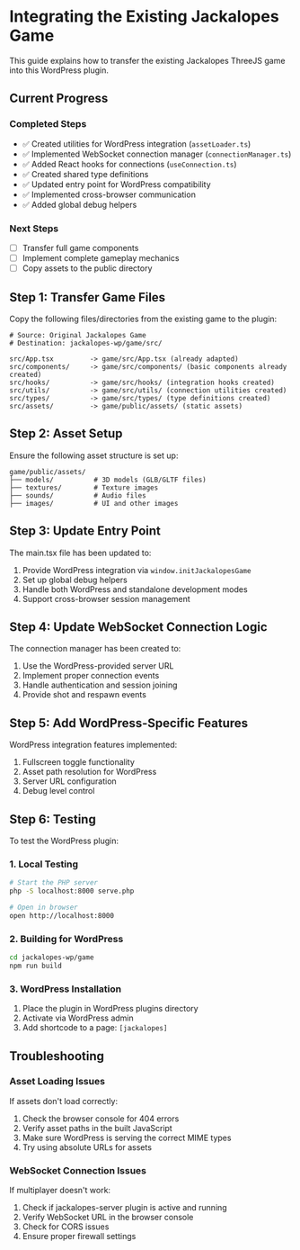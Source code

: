 # Integrating the Existing Jackalopes Game

This guide explains how to transfer the existing Jackalopes ThreeJS game into this WordPress plugin.

## Current Progress

### Completed Steps
- ✅ Created utilities for WordPress integration (`assetLoader.ts`)
- ✅ Implemented WebSocket connection manager (`connectionManager.ts`)
- ✅ Added React hooks for connections (`useConnection.ts`)
- ✅ Created shared type definitions
- ✅ Updated entry point for WordPress compatibility
- ✅ Implemented cross-browser communication
- ✅ Added global debug helpers

### Next Steps
- [ ] Transfer full game components
- [ ] Implement complete gameplay mechanics
- [ ] Copy assets to the public directory

## Step 1: Transfer Game Files

Copy the following files/directories from the existing game to the plugin:

```
# Source: Original Jackalopes Game
# Destination: jackalopes-wp/game/src/

src/App.tsx         -> game/src/App.tsx (already adapted)
src/components/     -> game/src/components/ (basic components already created)
src/hooks/          -> game/src/hooks/ (integration hooks created)
src/utils/          -> game/src/utils/ (connection utilities created)
src/types/          -> game/src/types/ (type definitions created)
src/assets/         -> game/public/assets/ (static assets)
```

## Step 2: Asset Setup

Ensure the following asset structure is set up:

```
game/public/assets/
├── models/          # 3D models (GLB/GLTF files)
├── textures/        # Texture images
├── sounds/          # Audio files
├── images/          # UI and other images
```

## Step 3: Update Entry Point

The main.tsx file has been updated to:
1. Provide WordPress integration via `window.initJackalopesGame`
2. Set up global debug helpers
3. Handle both WordPress and standalone development modes
4. Support cross-browser session management

## Step 4: Update WebSocket Connection Logic

The connection manager has been created to:
1. Use the WordPress-provided server URL
2. Implement proper connection events
3. Handle authentication and session joining
4. Provide shot and respawn events

## Step 5: Add WordPress-Specific Features

WordPress integration features implemented:
1. Fullscreen toggle functionality
2. Asset path resolution for WordPress
3. Server URL configuration
4. Debug level control

## Step 6: Testing

To test the WordPress plugin:

### 1. Local Testing
```bash
# Start the PHP server
php -S localhost:8000 serve.php

# Open in browser
open http://localhost:8000
```

### 2. Building for WordPress
```bash
cd jackalopes-wp/game
npm run build
```

### 3. WordPress Installation
1. Place the plugin in WordPress plugins directory
2. Activate via WordPress admin
3. Add shortcode to a page: `[jackalopes]`

## Troubleshooting

### Asset Loading Issues

If assets don't load correctly:

1. Check the browser console for 404 errors
2. Verify asset paths in the built JavaScript
3. Make sure WordPress is serving the correct MIME types
4. Try using absolute URLs for assets

### WebSocket Connection Issues

If multiplayer doesn't work:

1. Check if jackalopes-server plugin is active and running
2. Verify WebSocket URL in the browser console
3. Check for CORS issues
4. Ensure proper firewall settings 